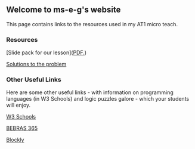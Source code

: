 ## Welcome to ms-e-g's website

This page contains links to the resources used in my AT1 micro teach.
### Resources

[Slide pack for our lesson](<a href="ms-e-g.github.io/AT1_Microteach_Presentation.pdf" target="_blank">PDF.</a>)

[Solutions to the problem](https://ms-e-g.github.io/)


### Other Useful Links
Here are some other useful links - with information on programming languages (in W3 Schools) and logic puzzles galore - which your students will enjoy.

[W3 Schools](https://www.w3schools.com/)

[BEBRAS 365](https://digitalcareers.csiro.au/en/Bebras/Bebras-resources/Bebras_365)

[Blockly](https://blockly.games/)




